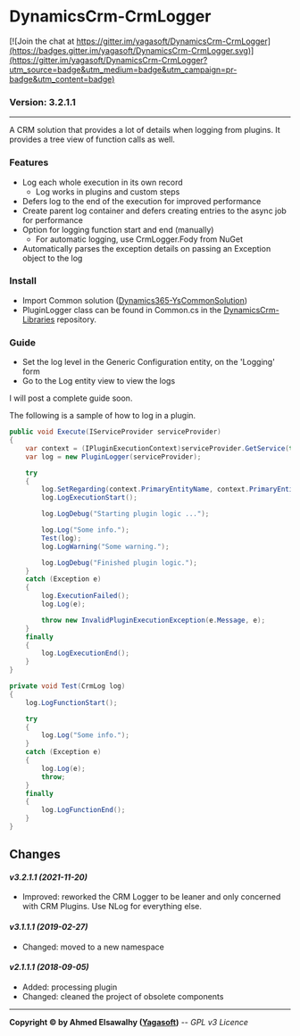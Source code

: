 # DynamicsCrm-CrmLogger

[![Join the chat at https://gitter.im/yagasoft/DynamicsCrm-CrmLogger](https://badges.gitter.im/yagasoft/DynamicsCrm-CrmLogger.svg)](https://gitter.im/yagasoft/DynamicsCrm-CrmLogger?utm_source=badge&utm_medium=badge&utm_campaign=pr-badge&utm_content=badge)

### Version: 3.2.1.1
---

A CRM solution that provides a lot of details when logging from plugins. It provides a tree view of function calls as well.

### Features

  + Log each whole execution in its own record
	+ Log works in plugins and custom steps
  + Defers log to the end of the execution for improved performance
  + Create parent log container and defers creating entries to the async job for performance
  + Option for logging function start and end (manually)
	+ For automatic logging, use CrmLogger.Fody from NuGet
  + Automatically parses the exception details on passing an Exception object to the log

### Install

 + Import Common solution ([Dynamics365-YsCommonSolution](https://github.com/yagasoft/Dynamics365-YsCommonSolution))
 + PluginLogger class can be found in Common.cs in the [DynamicsCrm-Libraries](https://github.com/yagasoft/DynamicsCrm-Libraries) repository.

### Guide

  + Set the log level in the Generic Configuration entity, on the 'Logging' form
  + Go to the Log entity view to view the logs

I will post a complete guide soon.

The following is a sample of how to log in a plugin.

```csharp
public void Execute(IServiceProvider serviceProvider)
{
	var context = (IPluginExecutionContext)serviceProvider.GetService(typeof(IPluginExecutionContext));
	var log = new PluginLogger(serviceProvider);

	try
	{
		log.SetRegarding(context.PrimaryEntityName, context.PrimaryEntityId);
		log.LogExecutionStart();

		log.LogDebug("Starting plugin logic ...");

		log.Log("Some info.");
		Test(log);
		log.LogWarning("Some warning.");

		log.LogDebug("Finished plugin logic.");
	}
	catch (Exception e)
	{
		log.ExecutionFailed();
		log.Log(e);

		throw new InvalidPluginExecutionException(e.Message, e);
	}
	finally
	{
		log.LogExecutionEnd();
	}
}

private void Test(CrmLog log)
{
	log.LogFunctionStart();

	try
	{
		log.Log("Some info.");
	}
	catch (Exception e)
	{
		log.Log(e);
		throw;
	}
	finally
	{
		log.LogFunctionEnd();
	}
}
```

## Changes

#### _v3.2.1.1 (2021-11-20)_
+ Improved: reworked the CRM Logger to be leaner and only concerned with CRM Plugins. Use NLog for everything else.
#### _v3.1.1.1 (2019-02-27)_
+ Changed: moved to a new namespace
#### _v2.1.1.1 (2018-09-05)_
+ Added: processing plugin
+ Changed: cleaned the project of obsolete components

---
**Copyright &copy; by Ahmed Elsawalhy ([Yagasoft](http://yagasoft.com))** -- _GPL v3 Licence_
